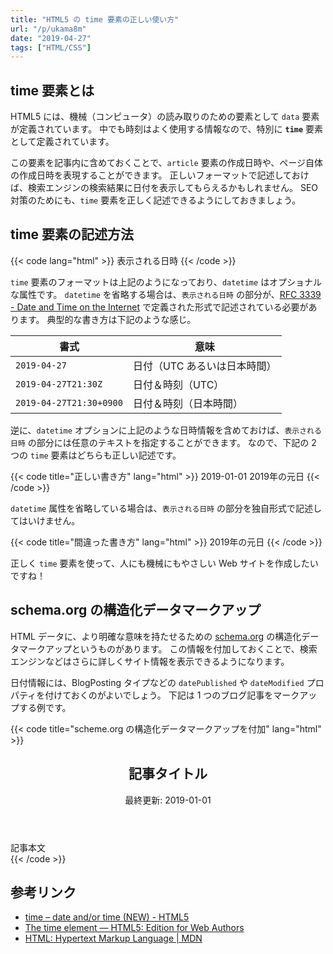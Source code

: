 ```yaml
---
title: "HTML5 の time 要素の正しい使い方"
url: "/p/ukama8m"
date: "2019-04-27"
tags: ["HTML/CSS"]
---
```


time 要素とは
----

HTML5 には、機械（コンピュータ）の読み取りのための要素として `data` 要素が定義されています。
中でも時刻はよく使用する情報なので、特別に **`time`** 要素として定義されています。

この要素を記事内に含めておくことで、`article` 要素の作成日時や、ページ自体の作成日時を表現することができます。
正しいフォーマットで記述しておけば、検索エンジンの検索結果に日付を表示してもらえるかもしれません。
SEO 対策のためにも、`time` 要素を正しく記述できるようにしておきましょう。

time 要素の記述方法
----

{{< code lang="html" >}}
<time datetime="日時情報">表示される日時</time>
{{< /code >}}

`time` 要素のフォーマットは上記のようになっており、`datetime` はオプショナルな属性です。
`datetime` を省略する場合は、`表示される日時` の部分が、[RFC 3339 - Date and Time on the Internet](https://tools.ietf.org/html/rfc3339) で定義された形式で記述されている必要があります。
典型的な書き方は下記のような感じ。

| 書式 | 意味 |
| ---- | ---- |
| `2019-04-27` | 日付（UTC あるいは日本時間） |
| `2019-04-27T21:30Z` | 日付＆時刻（UTC） |
| `2019-04-27T21:30+0900` | 日付＆時刻（日本時間） |

逆に、`datetime` オプションに上記のような日時情報を含めておけば、`表示される日時` の部分には任意のテキストを指定することができます。
なので、下記の 2 つの `time` 要素はどちらも正しい記述です。

{{< code title="正しい書き方" lang="html" >}}
<time>2019-01-01</time>
<time datetime="2019-01-01">2019年の元日</time>
{{< /code >}}

`datetime` 属性を省略している場合は、`表示される日時` の部分を独自形式で記述してはいけません。

{{< code title="間違った書き方" lang="html" >}}
<time>2019年の元日</time>
{{< /code >}}

正しく `time` 要素を使って、人にも機械にもやさしい Web サイトを作成したいですね！


schema.org の構造化データマークアップ
----

HTML データに、より明確な意味を持たせるための [schema.org](https://schema.org/) の構造化データマークアップというものがあります。
この情報を付加しておくことで、検索エンジンなどはさらに詳しくサイト情報を表示できるようになります。

日付情報には、BlogPosting タイプなどの `datePublished` や `dateModified` プロパティを付けておくのがよいでしょう。
下記は 1 つのブログ記事をマークアップする例です。

{{< code title="scheme.org の構造化データマークアップを付加" lang="html" >}}
<article itemscope itemtype="https://schema.org/BlogPosting">
  <header>
    <h1 itemprop="headline">記事タイトル</h1>
    <span>最終更新:
      <time itemprop="dateModified" datetime="2019-01-01">2019-01-01</time>
    </span>
  </header>
  <div itemprop="articleBody">
    記事本文
  </div>
</article>
{{< /code >}}


参考リンク
----

- [time – date and/or time (NEW) - HTML5](https://www.w3.org/TR/2012/WD-html-markup-20120329/time.html)
- [The time element — HTML5: Edition for Web Authors](https://www.w3.org/TR/2011/WD-html5-author-20110705/the-time-element.html)
- [HTML: Hypertext Markup Language | MDN](https://developer.mozilla.org/en-US/docs/Web/HTML/Element/time)

